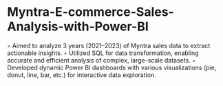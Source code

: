 # Myntra-E-commerce-Sales-Analysis-with-Power-BI
◦ Aimed to analyze 3 years (2021–2023) of Myntra sales data to extract actionable insights. ◦ Utilized SQL for data transformation, enabling accurate and efficient analysis of complex, large-scale datasets. ◦ Developed dynamic Power BI dashboards with various visualizations (pie, donut, line, bar, etc.) for interactive data exploration.

